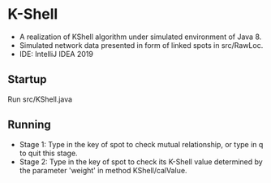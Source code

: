 # K-Shell
+ A realization of KShell algorithm under simulated environment of Java 8.
+ Simulated network data presented in form of linked spots in src/RawLoc.
+ IDE: IntelliJ IDEA 2019
## Startup
Run src/KShell.java
## Running
+ Stage 1: Type in the key of spot to check mutual relationship, or type in q to quit this stage.
+ Stage 2: Type in the key of spot to check its K-Shell value determined by the parameter 'weight' in method KShell/calValue.
